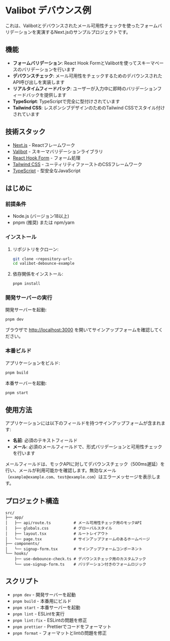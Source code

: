 # Valibot デバウンス例

これは、Valibotとデバウンスされたメール可用性チェックを使ったフォームバリデーションを実演するNext.jsのサンプルプロジェクトです。

## 機能

- **フォームバリデーション**: React Hook FormとValibotを使ってスキーマベースのバリデーションを行います
- **デバウンスチェック**: メール可用性をチェックするためのデバウンスされたAPI呼び出しを実装します
- **リアルタイムフィードバック**: ユーザーが入力中に即時のバリデーションフィードバックを提供します
- **TypeScript**: TypeScriptで完全に型付けされています
- **Tailwind CSS**: レスポンシブデザインのためのTailwind CSSでスタイル付けされています

## 技術スタック

- [Next.js](https://nextjs.org) - Reactフレームワーク
- [Valibot](https://valibot.dev) - スキーマバリデーションライブラリ
- [React Hook Form](https://react-hook-form.com) - フォーム処理
- [Tailwind CSS](https://tailwindcss.com) - ユーティリティファーストのCSSフレームワーク
- [TypeScript](https://www.typescriptlang.org) - 型安全なJavaScript

## はじめに

### 前提条件

- Node.js (バージョン18以上)
- pnpm (推奨) または npm/yarn

### インストール

1. リポジトリをクローン:

   ```bash
   git clone <repository-url>
   cd valibot-debounce-example
   ```

2. 依存関係をインストール:

   ```bash
   pnpm install
   ```

### 開発サーバーの実行

開発サーバーを起動:

```bash
pnpm dev
```

ブラウザで [http://localhost:3000](http://localhost:3000) を開いてサインアップフォームを確認してください。

### 本番ビルド

アプリケーションをビルド:

```bash
pnpm build
```

本番サーバーを起動:

```bash
pnpm start
```

## 使用方法

アプリケーションには以下のフィールドを持つサインアップフォームが含まれます:

- **名前**: 必須のテキストフィールド
- **メール**: 必須のメールフィールドで、形式バリデーションと可用性チェックを行います

メールフィールドは、モックAPIに対してデバウンスチェック（500ms遅延）を行い、メールが利用可能かを確認します。無効なメール（`example@example.com`、`test@example.com`）はエラーメッセージを表示します。

## プロジェクト構造

```text
src/
├── app/
│   ├── api/route.ts          # メール可用性チェック用のモックAPI
│   ├── globals.css           # グローバルスタイル
│   ├── layout.tsx            # ルートレイアウト
│   └── page.tsx              # サインアップフォームのあるホームページ
├── components/
│   └── signup-form.tsx       # サインアップフォームコンポーネント
└── hooks/
    ├── use-debounce-check.ts # デバウンスチェック用のカスタムフック
    └── use-signup-form.ts    # バリデーション付きのフォームロジック
```

## スクリプト

- `pnpm dev` - 開発サーバーを起動
- `pnpm build` - 本番用にビルド
- `pnpm start` - 本番サーバーを起動
- `pnpm lint` - ESLintを実行
- `pnpm lint:fix` - ESLintの問題を修正
- `pnpm prettier` - Prettierでコードをフォーマット
- `pnpm format` - フォーマットとlintの問題を修正
